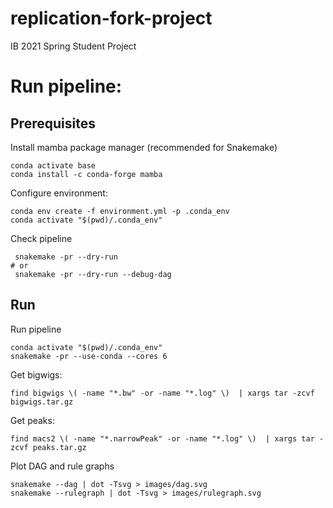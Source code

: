 # replication-fork-project
IB 2021 Spring Student Project

# Run pipeline:

## Prerequisites

Install mamba package manager (recommended for Snakemake)
```shell
conda activate base
conda install -c conda-forge mamba
```

Configure environment:
```shell
conda env create -f environment.yml -p .conda_env 
conda activate "$(pwd)/.conda_env"
```

Check pipeline
```shell
 snakemake -pr --dry-run
# or
 snakemake -pr --dry-run --debug-dag
```

## Run
Run pipeline
```shell
conda activate "$(pwd)/.conda_env"
snakemake -pr --use-conda --cores 6
```
Get bigwigs:
```shell
find bigwigs \( -name "*.bw" -or -name "*.log" \)  | xargs tar -zcvf bigwigs.tar.gz
```

Get peaks:
```shell
find macs2 \( -name "*.narrowPeak" -or -name "*.log" \)  | xargs tar -zcvf peaks.tar.gz
```

Plot DAG and rule graphs
```shell
snakemake --dag | dot -Tsvg > images/dag.svg
snakemake --rulegraph | dot -Tsvg > images/rulegraph.svg
```